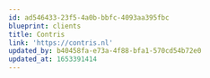 ```yaml
---
id: ad546433-23f5-4a0b-bbfc-4093aa395fbc
blueprint: clients
title: Contris
link: 'https://contris.nl'
updated_by: b40458fa-e73a-4f88-bfa1-570cd54b72e0
updated_at: 1653391414
---
```

